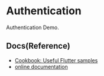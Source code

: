 # Authentication

Authentication Demo.


## Docs(Reference)
- [Cookbook: Useful Flutter samples](https://flutter.dev/docs/cookbook)
- [online documentation](https://flutter.dev/docs)

